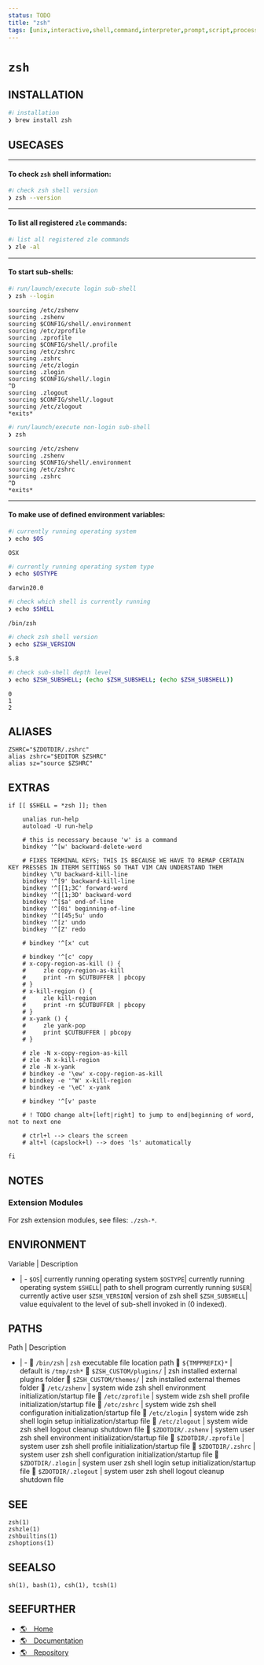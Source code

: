 ```yaml
---
status: TODO
title: "zsh"
tags: [unix,interactive,shell,command,interpreter,prompt,script,processor,program]
---
```


# `zsh`

## INSTALLATION


```bash
#ℹ︎ installation
❯ brew install zsh
```


## USECASES

----
#### To check `zsh` shell information:


```bash
#ℹ︎ check zsh shell version
❯ zsh --version
```


----
#### To list all registered `zle` commands:


```bash
#ℹ︎ list all registered zle commands
❯ zle -al
```


----
#### To start sub-shells:


```bash
#ℹ︎ run/launch/execute login sub-shell
❯ zsh --login
```

    sourcing /etc/zshenv
    sourcing .zshenv
    sourcing $CONFIG/shell/.environment
    sourcing /etc/zprofile
    sourcing .zprofile
    sourcing $CONFIG/shell/.profile
    sourcing /etc/zshrc
    sourcing .zshrc
    sourcing /etc/zlogin
    sourcing .zlogin
    sourcing $CONFIG/shell/.login
    ^D
    sourcing .zlogout
    sourcing $CONFIG/shell/.logout
    sourcing /etc/zlogout
    *exits*


```bash
#ℹ︎ run/launch/execute non-login sub-shell
❯ zsh
```

    sourcing /etc/zshenv
    sourcing .zshenv
    sourcing $CONFIG/shell/.environment
    sourcing /etc/zshrc
    sourcing .zshrc
    ^D
    *exits*

----
#### To make use of defined environment variables:


```bash
#ℹ︎ currently running operating system
❯ echo $OS
```

    OSX


```bash
#ℹ︎ currently running operating system type
❯ echo $OSTYPE
```

    darwin20.0


```bash
#ℹ︎ check which shell is currently running
❯ echo $SHELL
```

    /bin/zsh


```bash
#ℹ︎ check zsh shell version
❯ echo $ZSH_VERSION
```

    5.8


```bash
#ℹ︎ check sub-shell depth level
❯ echo $ZSH_SUBSHELL; (echo $ZSH_SUBSHELL; (echo $ZSH_SUBSHELL))
```

    0
    1
    2


## ALIASES

    ZSHRC="$ZDOTDIR/.zshrc"
    alias zshrc="$EDITOR $ZSHRC"
    alias sz="source $ZSHRC"

## EXTRAS

    if [[ $SHELL = *zsh ]]; then

        unalias run-help
        autoload -U run-help

        # this is necessary because 'w' is a command
        bindkey '^[w' backward-delete-word

        # FIXES TERMINAL KEYS; THIS IS BECAUSE WE HAVE TO REMAP CERTAIN KEY PRESSES IN ITERM SETTINGS SO THAT VIM CAN UNDERSTAND THEM
        bindkey \^U backward-kill-line
        bindkey '^[9' backward-kill-line
        bindkey '^[[1;3C' forward-word
        bindkey '^[[1;3D' backward-word
        bindkey '^[$a' end-of-line
        bindkey '^[0i' beginning-of-line
        bindkey '^[[45;5u' undo
        bindkey '^[z' undo
        bindkey '^[Z' redo

        # bindkey '^[x' cut

        # bindkey '^[c' copy
        # x-copy-region-as-kill () {
        #     zle copy-region-as-kill
        #     print -rn $CUTBUFFER | pbcopy
        # }
        # x-kill-region () {
        #     zle kill-region
        #     print -rn $CUTBUFFER | pbcopy
        # }
        # x-yank () {
        #     zle yank-pop
        #     print $CUTBUFFER | pbcopy
        # }

        # zle -N x-copy-region-as-kill
        # zle -N x-kill-region
        # zle -N x-yank
        # bindkey -e '\ew' x-copy-region-as-kill
        # bindkey -e '^W' x-kill-region
        # bindkey -e '\eC' x-yank

        # bindkey '^[v' paste

        # ! TODO change alt+[left|right] to jump to end|beginning of word, not to next one

        # ctrl+l --> clears the screen
        # alt+l (capslock+l) --> does 'ls' automatically

    fi


## NOTES

### Extension Modules

For zsh extension modules, see files: `./zsh-*`.

## ENVIRONMENT

Variable | Description
- | -
`$OS`| currently running operating system
`$OSTYPE`| currently running operating system
`$SHELL`| path to shell program currently running
`$USER`| currently active user
`$ZSH_VERSION`| version of zsh shell
`$ZSH_SUBSHELL`| value equivalent to the level of sub-shell invoked in (0 indexed).

## PATHS

Path | Description
- | -
📂 `/bin/zsh` | `zsh` executable file location path
📂 `${TMPPREFIX}*` | default is `/tmp/zsh*`
📂 `$ZSH_CUSTOM/plugins/` | zsh installed external plugins folder
📂 `$ZSH_CUSTOM/themes/` | zsh installed external themes folder
📂 `/etc/zshenv` | system wide zsh shell environment initialization/startup file
📂 `/etc/zprofile` | system wide zsh shell profile initialization/startup file
📂 `/etc/zshrc` | system wide zsh shell configuration initialization/startup file
📂 `/etc/zlogin` | system wide zsh shell login setup initialization/startup file
📂 `/etc/zlogout` | system wide zsh shell logout cleanup shutdown file
📂 `$ZDOTDIR/.zshenv` | system user zsh shell environment initialization/startup file
📂 `$ZDOTDIR/.zprofile` | system user zsh shell profile initialization/startup file
📂 `$ZDOTDIR/.zshrc` | system user zsh shell configuration initialization/startup file
📂 `$ZDOTDIR/.zlogin` | system user zsh shell login setup initialization/startup file
📂 `$ZDOTDIR/.zlogout` | system user zsh shell logout cleanup shutdown file

## SEE

    zsh(1)
    zshzle(1)
    zshbuiltins(1)
    zshoptions(1)

## SEEALSO

    sh(1), bash(1), csh(1), tcsh(1)

## SEEFURTHER

- [🌎 Home](https://zsh.sourceforge.io/)
- [🌎 Documentation](https://zsh.sourceforge.io/Doc/Release/)
- [🌎 Repository](https://github.com/zsh-users/zsh)
